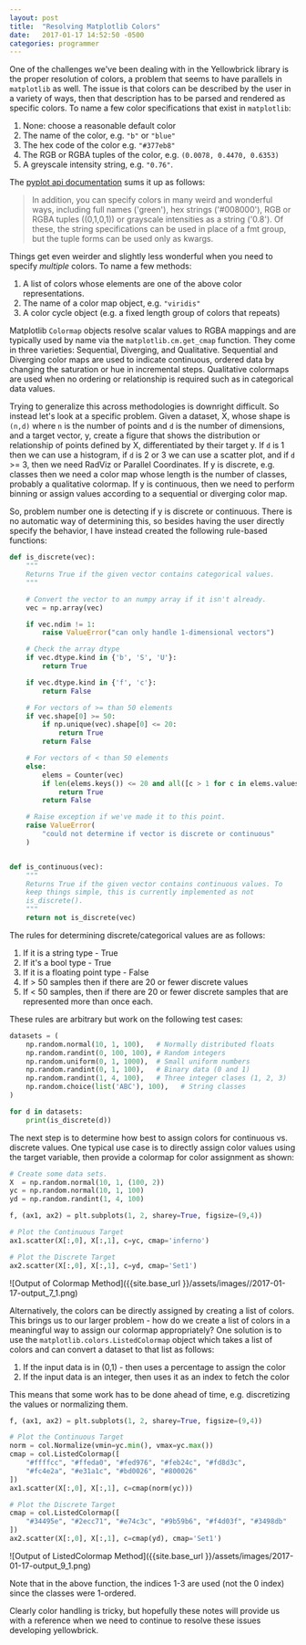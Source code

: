 ```yaml
---
layout: post
title:  "Resolving Matplotlib Colors"
date:   2017-01-17 14:52:50 -0500
categories: programmer
---
```


One of the challenges we've been dealing with in the Yellowbrick library is the proper resolution of colors, a problem that seems to have parallels in `matplotlib` as well. The issue is that colors can be described by the user in a variety of ways, then that description has to be parsed and rendered as specific colors. To name a few color specifications that exist in `matplotlib`:

1. None: choose a reasonable default color
2. The name of the color, e.g. `"b"` or `"blue"`
3. The hex code of the color e.g. `"#377eb8"`
4. The RGB or RGBA tuples of the color, e.g. `(0.0078, 0.4470, 0.6353)`
5. A greyscale intensity string, e.g. `"0.76"`.

The [pyplot api documentation](http://matplotlib.org/api/pyplot_api.html) sums it up as follows:

> In addition, you can specify colors in many weird and wonderful ways, including full names ('green'), hex strings ('#008000'), RGB or RGBA tuples ((0,1,0,1)) or grayscale intensities as a string ('0.8'). Of these, the string specifications can be used in place of a fmt group, but the tuple forms can be used only as kwargs.

Things get even weirder and slightly less wonderful when you need to specify _multiple_ colors. To name a few methods:

1. A list of colors whose elements are one of the above color representations.
2. The name of a color map object, e.g. `"viridis"`
3. A color cycle object (e.g. a fixed length group of colors that repeats)

Matplotlib `Colormap` objects resolve scalar values to RGBA mappings and are typically used by name via the `matplotlib.cm.get_cmap` function. They come in three varieties: Sequential, Diverging, and Qualitative. Sequential and Diverging color maps are used to indicate continuous, ordered data by changing the saturation or hue in incremental steps. Qualitative colormaps are used when no ordering or relationship is required such as in categorical data values.

Trying to generalize this across methodologies is downright difficult. So instead let's look at a specific problem. Given a dataset, X, whose shape is `(n,d)` where `n` is the number of points and `d` is the number of dimensions, and a target vector, y, create a figure that shows the distribution or relationship of points defined by X, differentiated by their target y. If `d` is 1 then we can use a histogram, if `d` is 2 or 3 we can use a scatter plot, and if `d` >= 3, then we need RadViz or Parallel Coordinates. If y is discrete, e.g. classes then we need a color map whose length is the number of classes, probably a qualitative colormap. If y is continuous, then we need to perform binning or assign values according to a sequential or diverging color map.

So, problem number one is detecting if y is discrete or continuous. There is no automatic way of determining this, so besides having the user directly specify the behavior, I have instead created the following rule-based functions:


```python
def is_discrete(vec):
    """
    Returns True if the given vector contains categorical values.
    """

    # Convert the vector to an numpy array if it isn't already.
    vec = np.array(vec)

    if vec.ndim != 1:
        raise ValueError("can only handle 1-dimensional vectors")

    # Check the array dtype
    if vec.dtype.kind in {'b', 'S', 'U'}:
        return True

    if vec.dtype.kind in {'f', 'c'}:
        return False

    # For vectors of >= than 50 elements
    if vec.shape[0] >= 50:
        if np.unique(vec).shape[0] <= 20:
            return True
        return False

    # For vectors of < than 50 elements
    else:
        elems = Counter(vec)
        if len(elems.keys()) <= 20 and all([c > 1 for c in elems.values()]):
            return True
        return False

    # Raise exception if we've made it to this point.
    raise ValueError(
        "could not determine if vector is discrete or continuous"
    )


def is_continuous(vec):
    """
    Returns True if the given vector contains continuous values. To
    keep things simple, this is currently implemented as not
    is_discrete().
    """
    return not is_discrete(vec)
```

The rules for determining discrete/categorical values are as follows:

1. If it is a string type - True
2. If it's a bool type - True
3. If it is a floating point type - False
4. If > 50 samples then if there are 20 or fewer discrete values
5. If < 50 samples, then if there are 20 or fewer discrete samples that
   are represented more than once each.

These rules are arbitrary but work on the following test cases:


```python
datasets = (
    np.random.normal(10, 1, 100),   # Normally distributed floats
    np.random.randint(0, 100, 100), # Random integers
    np.random.uniform(0, 1, 1000),  # Small uniform numbers
    np.random.randint(0, 1, 100),   # Binary data (0 and 1)
    np.random.randint(1, 4, 100),   # Three integer clases (1, 2, 3)
    np.random.choice(list('ABC'), 100),   # String classes
)

for d in datasets:
    print(is_discrete(d))
```

The next step is to determine how best to assign colors for continuous vs. discrete values. One typical use case is to directly assign color values using the target variable, then provide a colormap for color assignment as shown:


```python
# Create some data sets.
X  = np.random.normal(10, 1, (100, 2))
yc = np.random.normal(10, 1, 100)
yd = np.random.randint(1, 4, 100)
```


```python
f, (ax1, ax2) = plt.subplots(1, 2, sharey=True, figsize=(9,4))

# Plot the Continuous Target
ax1.scatter(X[:,0], X[:,1], c=yc, cmap='inferno')

# Plot the Discrete Target
ax2.scatter(X[:,0], X[:,1], c=yd, cmap='Set1')
```

![Output of Colormap Method]({{site.base_url }}/assets/images//2017-01-17-output_7_1.png)


Alternatively, the colors can be directly assigned by creating a list of colors. This brings us to our larger problem - how do we create a list of colors in a meaningful way to assign our colormap appropriately? One solution is to use the `matplotlib.colors.ListedColormap` object which takes a list of colors and can convert a dataset to that list as follows:

1. If the input data is in (0,1) - then uses a percentage to assign the color
2. If the input data is an integer, then uses it as an index to fetch the color

This means that some work has to be done ahead of time, e.g. discretizing the values or normalizing them.


```python
f, (ax1, ax2) = plt.subplots(1, 2, sharey=True, figsize=(9,4))

# Plot the Continuous Target
norm = col.Normalize(vmin=yc.min(), vmax=yc.max())
cmap = col.ListedColormap([
    "#ffffcc", "#ffeda0", "#fed976", "#feb24c", "#fd8d3c",
    "#fc4e2a", "#e31a1c", "#bd0026", "#800026"
])
ax1.scatter(X[:,0], X[:,1], c=cmap(norm(yc)))

# Plot the Discrete Target
cmap = col.ListedColormap([
    "#34495e", "#2ecc71", "#e74c3c", "#9b59b6", "#f4d03f", "#3498db"
])
ax2.scatter(X[:,0], X[:,1], c=cmap(yd), cmap='Set1')
```

![Output of ListedColormap Method]({{site.base_url }}/assets/images/2017-01-17-output_9_1.png)


Note that in the above function, the indices 1-3 are used (not the 0 index) since the classes were 1-ordered.

Clearly color handling is tricky, but hopefully these notes will provide us with a reference when we need to continue to resolve these issues developing yellowbrick.
